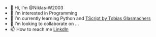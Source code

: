 - 👋 Hi, I’m @Niklas-W2003
- 👀 I’m interested in Programming
- 🌱 I’m currently learning Python and <a href="https://tglas.github.io/tscript/">TScript by Tobias Glasmachers</a>
- 💞️ I’m looking to collaborate on ...
- 📫 How to reach me <a href="https://www.linkedin.com/in/niklas-warkentin-4112641a0/">LinkdIn</a>

<!---
Niklas-W2003/Niklas-W2003 is a ✨ special ✨ repository because its `README.md` (this file) appears on your GitHub profile.
You can click the Preview link to take a look at your changes.
--->
